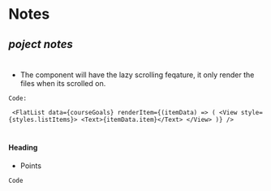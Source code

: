 # Notes

## _poject notes_

#

### <FlatList />

- The <FlatList /> component will have the lazy scrolling feqature, it only render the files when its scrolled on.

`Code:`

` <FlatList data={courseGoals} renderItem={(itemData) => ( <View style={styles.listItems}> <Text>{itemData.item}</Text> </View> )} />`

#

#### Heading

- Points

`Code`
